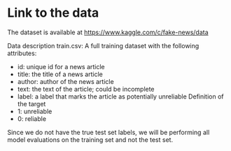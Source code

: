 # Link to the data
The dataset is available at 
https://www.kaggle.com/c/fake-news/data

Data description
train.csv: A full training dataset with the following attributes:

- id: unique id for a news article
- title: the title of a news article
- author: author of the news article
- text: the text of the article; could be incomplete
- label: a label that marks the article as potentially unreliable
Definition of the target
- 1: unreliable
- 0: reliable

Since we do not have the true test set labels, we will be performing 
all model evaluations on the training set and not the test set.
